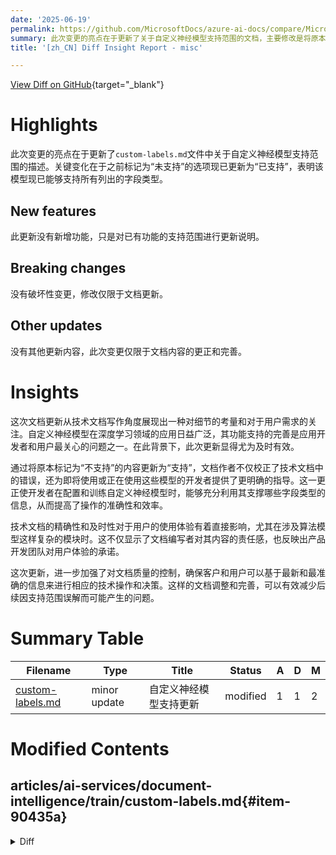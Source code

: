 ```yaml
---
date: '2025-06-19'
permalink: https://github.com/MicrosoftDocs/azure-ai-docs/compare/MicrosoftDocs:2e48ee2...MicrosoftDocs:1531236
summary: 此次变更的亮点在于更新了关于自定义神经模型支持范围的文档，主要修改是将原本标记为“未支持”的选项改为“已支持”，表明模型现已支持所有列出的字段类型。此次更新没有新增功能，也没有破坏性变更，仅限于文档内容的更正和完善。这次更新展现了对细节的关注，以及对用户需求的重视，进一步提升了文档的准确性和用户体验，确保开发者能够基于最新信息进行操作。
title: '[zh_CN] Diff Insight Report - misc'

---
```


[View Diff on GitHub](https://github.com/MicrosoftDocs/azure-ai-docs/compare/MicrosoftDocs:2e48ee2...MicrosoftDocs:1531236){target="_blank"}

# Highlights
此次变更的亮点在于更新了`custom-labels.md`文件中关于自定义神经模型支持范围的描述。关键变化在于之前标记为“未支持”的选项现已更新为“已支持”，表明该模型现已能够支持所有列出的字段类型。

## New features

此更新没有新增功能，只是对已有功能的支持范围进行更新说明。

## Breaking changes

没有破坏性变更，修改仅限于文档更新。

## Other updates

没有其他更新内容，此次变更仅限于文档内容的更正和完善。

# Insights
这次文档更新从技术文档写作角度展现出一种对细节的考量和对于用户需求的关注。自定义神经模型在深度学习领域的应用日益广泛，其功能支持的完善是应用开发者和用户最关心的问题之一。在此背景下，此次更新显得尤为及时有效。

通过将原本标记为“不支持”的内容更新为“支持”，文档作者不仅校正了技术文档中的错误，还为即将使用或正在使用这些模型的开发者提供了更明确的指导。这一更正使开发者在配置和训练自定义神经模型时，能够充分利用其支撑哪些字段类型的信息，从而提高了操作的准确性和效率。

技术文档的精确性和及时性对于用户的使用体验有着直接影响，尤其在涉及算法模型这样复杂的模块时。这不仅显示了文档编写者对其内容的责任感，也反映出产品开发团队对用户体验的承诺。

这次更新，进一步加强了对文档质量的控制，确保客户和用户可以基于最新和最准确的信息来进行相应的技术操作和决策。这样的文档调整和完善，可以有效减少后续因支持范围误解而可能产生的问题。

# Summary Table
|  Filename  | Type |    Title    | Status | A  | D  | M  |
|------------|------|-------------|--------|----|----|----|
| [custom-labels.md](#item-90435a) | minor update | 自定义神经模型支持更新 | modified | 1 | 1 | 2 | 


# Modified Contents
## articles/ai-services/document-intelligence/train/custom-labels.md{#item-90435a}

<details>
<summary>Diff</summary>
````diff
@@ -82,7 +82,7 @@ Custom neural models currently only support key-value pairs, structured fields (
 
 | Model type | Form fields | Selection marks | Tabular fields | Signature | Region | Overlapping fields |
 |---|---|---|---|---|---|
-| Custom neural | ✔️Supported | ✔️Supported | ✔️Supported | Unsupported | ✔️Supported<sup>1</sup> | ✔️Supported<sup>2</sup> |
+| Custom neural | ✔️Supported | ✔️Supported | ✔️Supported | ✔️Supported | ✔️Supported<sup>1</sup> | ✔️Supported<sup>2</sup> |
 | Custom template | ✔️Supported| ✔️Supported | ✔️Supported | ✔️Supported | ✔️Supported | Unsupported |
 
 <sup>1</sup> Region labeling implementation differs between template and neural models. For template models, the training process injects synthetic data at training time if no text is found in the region labeled. With neural models, no synthetic text is injected and the recognized text is used as is.</br>
````
</details>

### Summary

```json
{
    "modification_type": "minor update",
    "modification_title": "自定义神经模型支持更新"
}
```

### Explanation
此修改对 `custom-labels.md` 文件进行了小幅更新，主要体现在对自定义神经模型支持区域的描述进行了修正。具体而言，原本“未支持”的选项被更新为“已支持”，这意味着自定义神经模型现在能够支持所有列出的字段，而不仅限于键值对和结构化字段。这一调整可以帮助用户更明确地理解自定义神经模型的能力及其在训练过程中的表现。这种更新有助于技术文档的准确性，确保开发者和用户在实施时能够依据最新的信息作出决策。


